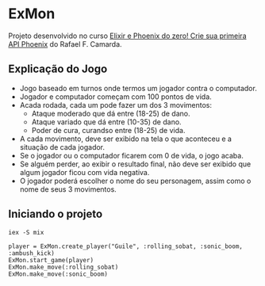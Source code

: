 # ExMon

Projeto desenvolvido no curso [Elixir e Phoenix do zero! Crie sua primeira API Phoenix](https://www.udemy.com/course/elixir-e-phoenix-do-zero/) do Rafael F. Camarda.

## Explicação do Jogo

- Jogo baseado em turnos onde termos um jogador contra o computador.
- Jogador e computador começam com 100 pontos de vida.
- Acada rodada, cada um pode fazer um dos 3 movimentos:
  - Ataque moderado que dá entre (18-25) de dano.
  - Ataque variado que dá entre (10-35) de dano.
  - Poder de cura, curandso entre (18-25) de vida.
- A cada movimento, deve ser exibido na tela o que aconteceu e a situação de cada jogador.
- Se o jogador ou o computador ficarem com 0 de vida, o jogo acaba.
- Se alguém perder, ao exibir o resultado final, não deve ser exibido que algum jogador ficou com vida negativa.
- O jogador poderá escolher o nome do seu personagem, assim como o nome de seus 3 movimentos.

## Iniciando o projeto

```
iex -S mix

player = ExMon.create_player("Guile", :rolling_sobat, :sonic_boom, :ambush_kick)
ExMon.start_game(player)
ExMon.make_move(:rolling_sobat)
ExMon.make_move(:sonic_boom)
```

